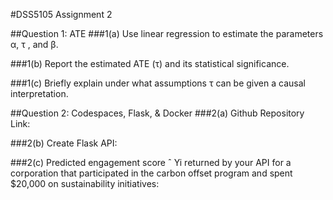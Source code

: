 #DSS5105 Assignment 2

##Question 1: ATE
###1(a) Use linear regression to estimate the parameters α, τ , and β.

###1(b) Report the estimated ATE (τ) and its statistical significance.

###1(c) Briefly explain under what assumptions τ can be given a causal interpretation.


##Question 2: Codespaces, Flask, & Docker
###2(a) Github Repository Link:

###2(b) Create Flask API:

###2(c) Predicted engagement score ˆ Yi returned by your API for a corporation that participated in the carbon offset program and spent $20,000 on sustainability initiatives:

